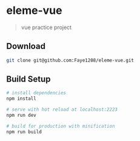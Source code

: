 # eleme-vue

>  vue practice project

## Download

``` bash
git clone git@github.com:Faye1208/eleme-vue.git
```

## Build Setup

``` bash
# install dependencies
npm install

# serve with hot reload at localhost:2223
npm run dev

# build for production with minification
npm run build
```
